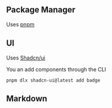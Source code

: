 ## Package Manager

Uses [pnpm](https://pnpm.io)

## UI

Uses [Shadcn/ui](https://ui.shadcn.com)

You an add components through the CLI

```
pnpm dlx shadcn-ui@latest add badge
```

## Markdown
